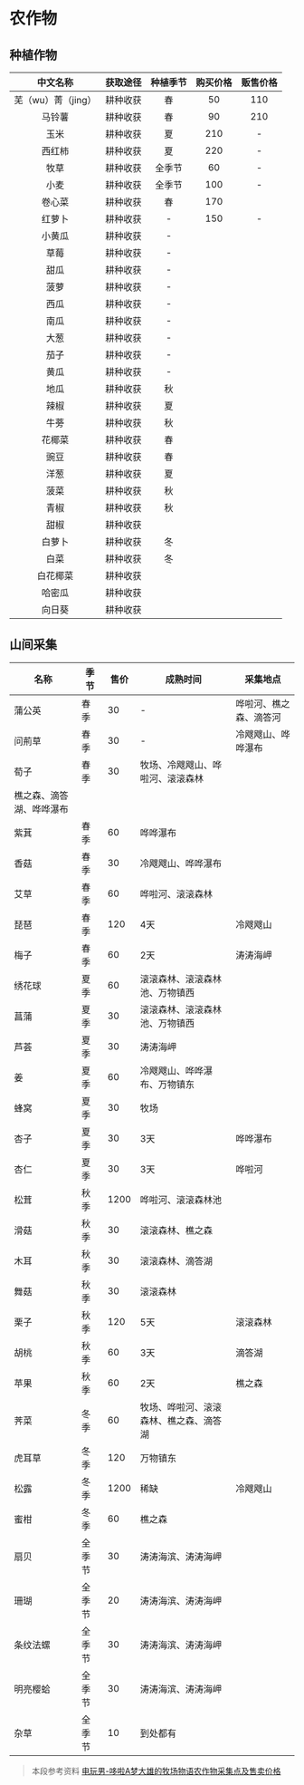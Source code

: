 # 农作物

## 种植作物

|中文名称|获取途径|种植季节|购买价格|贩售价格|
|:-:|:-:|:-:|:-:|:-:|
|芜（wu）菁（jing）|耕种收获|春|50|110|
|马铃薯|耕种收获|春|90|210|
|玉米|耕种收获|夏|210|-|
|西红柿|耕种收获|夏|220|-|
|牧草|耕种收获|全季节|60|-|
|小麦|耕种收获|全季节|100|-|
|卷心菜|耕种收获|春|170||
|红萝卜|耕种收获|-|150|-|
|小黄瓜|耕种收获|-||
|草莓|耕种收获|-||
|甜瓜|耕种收获|-||
|菠萝|耕种收获|-||
|西瓜|耕种收获|-|
|南瓜|耕种收获|-|
|大葱|耕种收获|-|
|茄子|耕种收获|-|
|黄瓜|耕种收获|-|
|地瓜|耕种收获|秋|
|辣椒|耕种收获|夏|
|牛蒡|耕种收获|秋|
|花椰菜|耕种收获|春|
|豌豆|耕种收获|春|
|洋葱|耕种收获|夏|
|菠菜|耕种收获|秋|
|青椒|耕种收获|秋|
|甜椒|耕种收获||
|白萝卜|耕种收获|冬|
|白菜|耕种收获|冬|
|白花椰菜|耕种收获|
|哈密瓜|耕种收获||
|向日葵|耕种收获||

## 山间采集

|名称|季节|售价|成熟时间|采集地点|
|-|-|-|-|-|
|蒲公英|春季|30|-|哗啦河、樵之森、滴答河|
|问荊草|春季|30|-|冷飕飕山、哗哗瀑布|
|荀子|春季|30|牧场、冷飕飕山、哗啦河、滚滚森林|
|樵之森、滴答湖、哗哗瀑布|
|紫萁|春季|60|哗哗瀑布|
|香菇|春季|30|冷飕飕山、哗哗瀑布|
|艾草|春季|60|哗啦河、滚滚森林|
|琵琶|春季|120|4天|冷飕飕山|
|梅子|春季|60|2天|涛涛海岬|
|绣花球|夏季|60|滚滚森林、滚滚森林池、万物镇西|
|菖蒲|夏季|30|滚滚森林、滚滚森林池、万物镇西|
|芦荟|夏季|30|涛涛海岬|
|姜|夏季|60|冷飕飕山、哗哗瀑布、万物镇东|
|蜂窝|夏季|30|牧场|
|杏子|夏季|30|3天|哗哗瀑布|
|杏仁|夏季|30|3天|哗啦河|
|松茸|秋季|1200|哗啦河、滚滚森林池|
|滑菇|秋季|30|滚滚森林、樵之森|
|木耳|秋季|30|滚滚森林、滴答湖|
|舞菇|秋季|30|滚滚森林|
|栗子|秋季|120|5天|滚滚森林|
|胡桃|秋季|60|3天|滴答湖|
|苹果|秋季|60|2天|樵之森|
|荠菜|冬季|60|牧场、哗啦河、滚滚森林、樵之森、滴答湖|
|虎耳草|冬季|120|万物镇东|
|松露|冬季|1200|稀缺|冷飕飕山|
|蜜柑|冬季|60|樵之森|
|扇贝|全季节|30|涛涛海滨、涛涛海岬|
|珊瑚|全季节|20|涛涛海滨、涛涛海岬|
|条纹法螺|全季节|30|涛涛海滨、涛涛海岬|
|明亮樱蛤|全季节|30|涛涛海滨、涛涛海岬|
|杂草|全季节|10|到处都有|

> 本段参考资料 [电玩男-哆啦A梦大雄的牧场物语农作物采集点及售卖价格](http://www.dianwannan.com/dlamdxdmcmy/4842/)